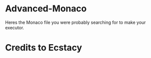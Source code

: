 # Advanced-Monaco
Heres the Monaco file you were probably searching for to make your executor.

# Credits to Ecstacy
